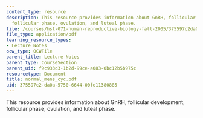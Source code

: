 ```yaml
---
content_type: resource
description: This resource provides information about GnRH, follicular development,
  follicular phase, ovulation, and luteal phase.
file: /courses/hst-071-human-reproductive-biology-fall-2005/375597c2da0a5750664400fe11380885_normal_mens_cyc.pdf
file_type: application/pdf
learning_resource_types:
- Lecture Notes
ocw_type: OCWFile
parent_title: Lecture Notes
parent_type: CourseSection
parent_uid: f9c933d3-1b2d-99ce-a083-0bc12b5b975c
resourcetype: Document
title: normal_mens_cyc.pdf
uid: 375597c2-da0a-5750-6644-00fe11380885
---
```

This resource provides information about GnRH, follicular development, follicular phase, ovulation, and luteal phase.

